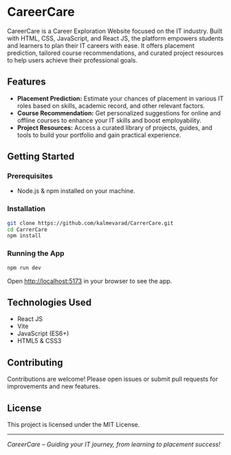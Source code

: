 # CareerCare

CareerCare is a Career Exploration Website focused on the IT industry. Built with HTML, CSS, JavaScript, and React JS, the platform empowers students and learners to plan their IT careers with ease. It offers placement prediction, tailored course recommendations, and curated project resources to help users achieve their professional goals.

## Features

- **Placement Prediction:** Estimate your chances of placement in various IT roles based on skills, academic record, and other relevant factors.
- **Course Recommendation:** Get personalized suggestions for online and offline courses to enhance your IT skills and boost employability.
- **Project Resources:** Access a curated library of projects, guides, and tools to build your portfolio and gain practical experience.

## Getting Started

### Prerequisites

- Node.js & npm installed on your machine.

### Installation

```bash
git clone https://github.com/kalmevarad/CarrerCare.git
cd CarrerCare
npm install
```

### Running the App

```bash
npm run dev
```
Open [http://localhost:5173](http://localhost:5173) in your browser to see the app.

## Technologies Used

- React JS
- Vite
- JavaScript (ES6+)
- HTML5 & CSS3

## Contributing

Contributions are welcome! Please open issues or submit pull requests for improvements and new features.

## License

This project is licensed under the MIT License.

---

*CareerCare – Guiding your IT journey, from learning to placement success!*